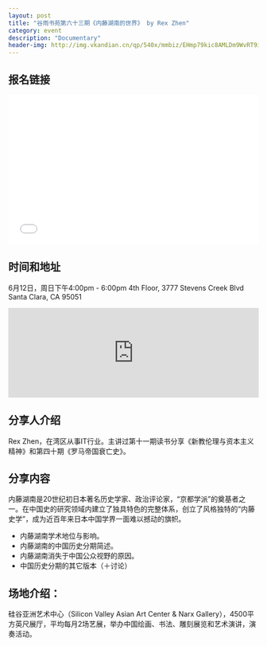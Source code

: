 ```yaml
---
layout: post
title: "谷雨书苑第六十三期《内藤湖南的世界》 by Rex Zhen"
category: event
description: "Documentary"
header-img: http://img.vkandian.cn/qp/540x/mmbiz/EHmp79kic8AMLDm9WvRT9ic8kNbcR2dYINPwAbfqOcynUicPUTOHqPVc5nPVSfy0qEX4r9Wqa0NQ8mebC8O8me0iaw/0?wx_fmt=jpeg
---
```


## 报名链接
<div style="width:100%; text-align:left;" ><iframe src="//eventbrite.com/tickets-external?eid=25920033518&ref=etckt" frameborder="0" height="300" width="100%" vspace="0" hspace="0" marginheight="5" marginwidth="5" scrolling="auto" allowtransparency="true"></iframe></div>

## 时间和地址
6月12日，周日下午4:00pm - 6:00pm
4th Floor, 3777 Stevens Creek Blvd
Santa Clara, CA 95051

<iframe width="100%" height="180" frameborder="0" style="border:0"
src="https://www.google.com/maps/embed/v1/place?q=3777%20Stevens%20Creek%20Blvd%20Santa%20Clara%2C%20CA%2095054&key=AIzaSyBU8Fpde0IWAvSPYuvrpcjOHm_8scuCusk" allowfullscreen></iframe>

## 分享人介绍

Rex Zhen，在湾区从事IT行业。主讲过第十一期读书分享《新教伦理与资本主义精神》和第四十期《罗马帝国衰亡史》。


## 分享内容
内藤湖南是20世纪初日本著名历史学家、政治评论家，“京都学派”的奠基者之一。在中国史的研究领域内建立了独具特色的完整体系，创立了风格独特的“内藤史学”，成为近百年来日本中国学界一面难以撼动的旗帜。

- 内藤湖南学术地位与影响。
- 内藤湖南的中国历史分期简述。
- 内藤湖南消失于中国公众视野的原因。
- 中国历史分期的其它版本（＋讨论）



## 场地介绍：

硅谷亚洲艺术中心（Silicon Valley Asian Art Center & Narx Gallery），4500平方英尺展厅，平均每月2场艺展，举办中国绘画、书法、雕刻展览和艺术演讲，演奏活动。
